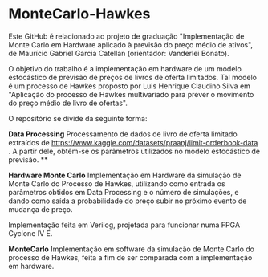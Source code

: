# MonteCarlo-Hawkes

Este GitHub é relacionado ao projeto de graduação "Implementação de Monte Carlo em Hardware aplicado à previsão do preço médio de ativos", de Maurício Gabriel Garcia Catellan (orientador: Vanderlei Bonato).

O objetivo do trabalho é a implementação em hardware de um modelo estocástico de previsão de preços de livros de oferta limitados. Tal modelo é um processo de Hawkes proposto por Luis Henrique Claudino Silva em "Aplicação do processo de Hawkes multivariado para prever o movimento do preço médio de livro de ofertas".

O repositório se divide da seguinte forma:

**Data Processing**
Processamento de dados de livro de oferta limitado extraídos de https://www.kaggle.com/datasets/praanj/limit-orderbook-data .
A partir dele, obtêm-se os parâmetros utilizados no modelo estocástico de previsão.
**

**Hardware Monte Carlo**
Implementação em Hardware da simulação de Monte Carlo do Processo de Hawkes, utilizando como entrada os parâmetros obtidos em Data Processing e o número de simulações, e dando como saída a probabilidade do preço subir no próximo evento de mudança de preço.

Implementação feita em Verilog, projetada para funcionar numa FPGA Cyclone IV E.

**MonteCarlo**
Implementação em software da simulação de Monte Carlo do processo de Hawkes, feita a fim de ser comparada com a implementação em hardware.

